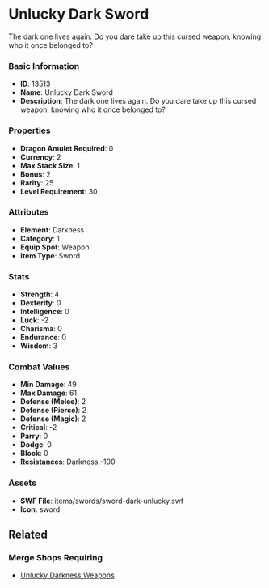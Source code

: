 # Unlucky Dark Sword

The dark one lives again. Do you dare take up this cursed weapon, knowing who it once belonged to?

### Basic Information

- **ID**: 13513
- **Name**: Unlucky Dark Sword
- **Description**: The dark one lives again. Do you dare take up this cursed weapon, knowing who it once belonged to?

### Properties

- **Dragon Amulet Required**: 0
- **Currency**: 2
- **Max Stack Size**: 1
- **Bonus**: 2
- **Rarity**: 25
- **Level Requirement**: 30

### Attributes

- **Element**: Darkness
- **Category**: 1
- **Equip Spot**: Weapon
- **Item Type**: Sword

### Stats

- **Strength**: 4
- **Dexterity**: 0
- **Intelligence**: 0
- **Luck**: -2
- **Charisma**: 0
- **Endurance**: 0
- **Wisdom**: 3

### Combat Values

- **Min Damage**: 49
- **Max Damage**: 61
- **Defense (Melee)**: 2
- **Defense (Pierce)**: 2
- **Defense (Magic)**: 2
- **Critical**: -2
- **Parry**: 0
- **Dodge**: 0
- **Block**: 0
- **Resistances**: Darkness,-100

### Assets

- **SWF File**: items/swords/sword-dark-unlucky.swf
- **Icon**: sword

## Related

### Merge Shops Requiring

- [Unlucky Darkness Weapons](../merge-shops/234-unlucky-darkness-weapons.md)

